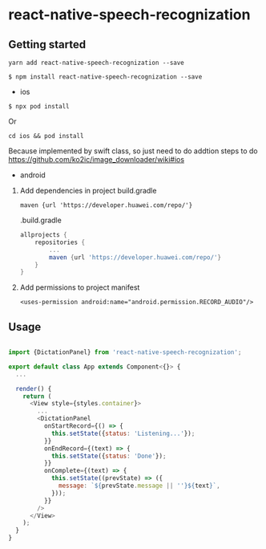 # react-native-speech-recognization

## Getting started

```
yarn add react-native-speech-recognization --save
```

```
$ npm install react-native-speech-recognization --save
```

* ios

```
$ npx pod install
```

Or

```
cd ios && pod install
```

Because implemented by swift class, so just need to do addtion steps to do
https://github.com/ko2ic/image_downloader/wiki#ios 

* android
1. Add dependencies in project build.gradle

    `maven {url 'https://developer.huawei.com/repo/'}`

    .build.gradle
    ``` gradle
    allprojects {
        repositories {
            ...
            maven {url 'https://developer.huawei.com/repo/'}
        }
    }
    ```
2. Add permissions to project manifest
    ```
    <uses-permission android:name="android.permission.RECORD_AUDIO"/>
    ```

## Usage
```javascript

import {DictationPanel} from 'react-native-speech-recognization';

export default class App extends Component<{}> {
  ...

  render() {
    return (
      <View style={styles.container}>
        ...
        <DictationPanel
          onStartRecord={() => {
            this.setState({status: 'Listening...'});
          }}
          onEndRecord={(text) => {
            this.setState({status: 'Done'});
          }}
          onComplete={(text) => {
            this.setState((prevState) => ({
              message: `${prevState.message || ''}${text}`,
            }));
          }}
        />
      </View>
    );
  }
}

```
